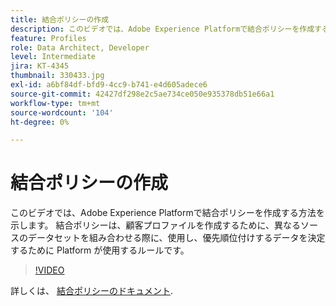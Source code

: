 ```yaml
---
title: 結合ポリシーの作成
description: このビデオでは、Adobe Experience Platformで結合ポリシーを作成する方法を示します。 結合ポリシーは、顧客プロファイルを作成するために、異なるソースのデータセットを組み合わせる際に、使用し、優先順位付けするデータを決定するために Platform が使用するルールです。
feature: Profiles
role: Data Architect, Developer
level: Intermediate
jira: KT-4345
thumbnail: 330433.jpg
exl-id: a6bf84df-bfd9-4cc9-b741-e4d605adece6
source-git-commit: 42427df298e2c5ae734ce050e935378db51e66a1
workflow-type: tm+mt
source-wordcount: '104'
ht-degree: 0%

---
```


# 結合ポリシーの作成

このビデオでは、Adobe Experience Platformで結合ポリシーを作成する方法を示します。 結合ポリシーは、顧客プロファイルを作成するために、異なるソースのデータセットを組み合わせる際に、使用し、優先順位付けするデータを決定するために Platform が使用するルールです。

>[!VIDEO](https://video.tv.adobe.com/v/330433?quality=12&learn=on)

詳しくは、 [結合ポリシーのドキュメント](https://experienceleague.adobe.com/docs/experience-platform/profile/merge-policies/overview.html).
